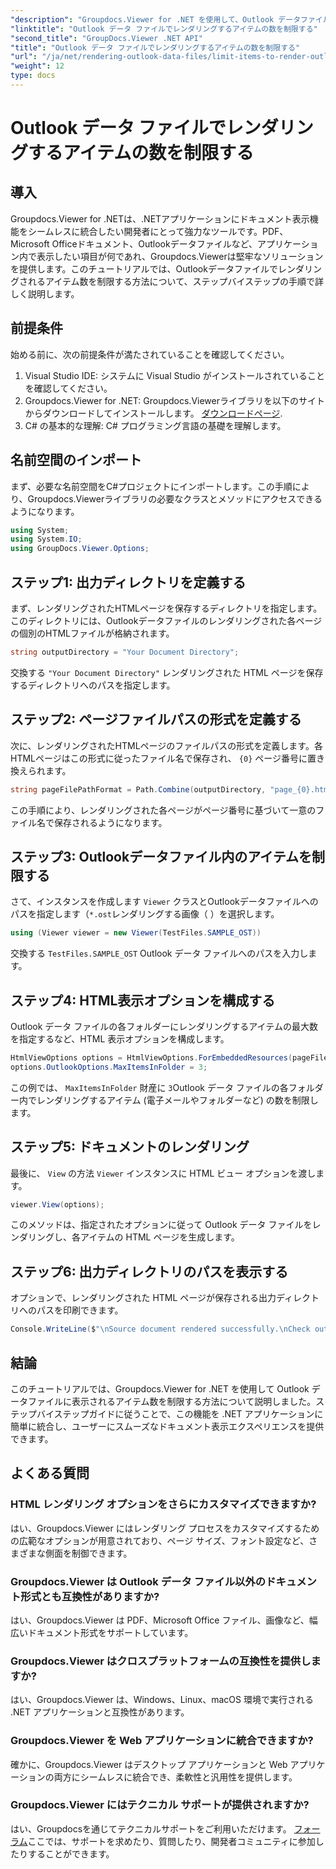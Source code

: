 ```yaml
---
"description": "Groupdocs.Viewer for .NET を使用して、Outlook データファイルに表示されるアイテム数を制限する方法を学びましょう。シームレスな統合のために、ステップバイステップの手順に従ってください。"
"linktitle": "Outlook データ ファイルでレンダリングするアイテムの数を制限する"
"second_title": "GroupDocs.Viewer .NET API"
"title": "Outlook データ ファイルでレンダリングするアイテムの数を制限する"
"url": "/ja/net/rendering-outlook-data-files/limit-items-to-render-outlook-data-files/"
"weight": 12
type: docs
---
```

# Outlook データ ファイルでレンダリングするアイテムの数を制限する

## 導入
Groupdocs.Viewer for .NETは、.NETアプリケーションにドキュメント表示機能をシームレスに統合したい開発者にとって強力なツールです。PDF、Microsoft Officeドキュメント、Outlookデータファイルなど、アプリケーション内で表示したい項目が何であれ、Groupdocs.Viewerは堅牢なソリューションを提供します。このチュートリアルでは、Outlookデータファイルでレンダリングされるアイテム数を制限する方法について、ステップバイステップの手順で詳しく説明します。
## 前提条件
始める前に、次の前提条件が満たされていることを確認してください。
1. Visual Studio IDE: システムに Visual Studio がインストールされていることを確認してください。
2. Groupdocs.Viewer for .NET: Groupdocs.Viewerライブラリを以下のサイトからダウンロードしてインストールします。 [ダウンロードページ](https://releases。groupdocs.com/viewer/net/).
3. C# の基本的な理解: C# プログラミング言語の基礎を理解します。

## 名前空間のインポート
まず、必要な名前空間をC#プロジェクトにインポートします。この手順により、Groupdocs.Viewerライブラリの必要なクラスとメソッドにアクセスできるようになります。
```csharp
using System;
using System.IO;
using GroupDocs.Viewer.Options;
```
## ステップ1: 出力ディレクトリを定義する
まず、レンダリングされたHTMLページを保存するディレクトリを指定します。このディレクトリには、Outlookデータファイルのレンダリングされた各ページの個別のHTMLファイルが格納されます。
```csharp
string outputDirectory = "Your Document Directory";
```
交換する `"Your Document Directory"` レンダリングされた HTML ページを保存するディレクトリへのパスを指定します。
## ステップ2: ページファイルパスの形式を定義する
次に、レンダリングされたHTMLページのファイルパスの形式を定義します。各HTMLページはこの形式に従ったファイル名で保存され、 `{0}` ページ番号に置き換えられます。
```csharp
string pageFilePathFormat = Path.Combine(outputDirectory, "page_{0}.html");
```
この手順により、レンダリングされた各ページがページ番号に基づいて一意のファイル名で保存されるようになります。
## ステップ3: Outlookデータファイル内のアイテムを制限する
さて、インスタンスを作成します `Viewer` クラスとOutlookデータファイルへのパスを指定します（`*.ost`レンダリングする画像（ ）を選択します。
```csharp
using (Viewer viewer = new Viewer(TestFiles.SAMPLE_OST))
```
交換する `TestFiles.SAMPLE_OST` Outlook データ ファイルへのパスを入力します。
## ステップ4: HTML表示オプションを構成する
Outlook データ ファイルの各フォルダーにレンダリングするアイテムの最大数を指定するなど、HTML 表示オプションを構成します。
```csharp
HtmlViewOptions options = HtmlViewOptions.ForEmbeddedResources(pageFilePathFormat);
options.OutlookOptions.MaxItemsInFolder = 3;
```
この例では、 `MaxItemsInFolder` 財産に `3`Outlook データ ファイルの各フォルダー内でレンダリングするアイテム (電子メールやフォルダーなど) の数を制限します。
## ステップ5: ドキュメントのレンダリング
最後に、 `View` の方法 `Viewer` インスタンスに HTML ビュー オプションを渡します。
```csharp
viewer.View(options);
```
このメソッドは、指定されたオプションに従って Outlook データ ファイルをレンダリングし、各アイテムの HTML ページを生成します。
## ステップ6: 出力ディレクトリのパスを表示する
オプションで、レンダリングされた HTML ページが保存される出力ディレクトリへのパスを印刷できます。
```csharp
Console.WriteLine($"\nSource document rendered successfully.\nCheck output in {outputDirectory}.");
```

## 結論
このチュートリアルでは、Groupdocs.Viewer for .NET を使用して Outlook データファイルに表示されるアイテム数を制限する方法について説明しました。ステップバイステップガイドに従うことで、この機能を .NET アプリケーションに簡単に統合し、ユーザーにスムーズなドキュメント表示エクスペリエンスを提供できます。
## よくある質問
### HTML レンダリング オプションをさらにカスタマイズできますか?
はい、Groupdocs.Viewer にはレンダリング プロセスをカスタマイズするための広範なオプションが用意されており、ページ サイズ、フォント設定など、さまざまな側面を制御できます。
### Groupdocs.Viewer は Outlook データ ファイル以外のドキュメント形式とも互換性がありますか?
はい、Groupdocs.Viewer は PDF、Microsoft Office ファイル、画像など、幅広いドキュメント形式をサポートしています。
### Groupdocs.Viewer はクロスプラットフォームの互換性を提供しますか?
はい、Groupdocs.Viewer は、Windows、Linux、macOS 環境で実行される .NET アプリケーションと互換性があります。
### Groupdocs.Viewer を Web アプリケーションに統合できますか?
確かに、Groupdocs.Viewer はデスクトップ アプリケーションと Web アプリケーションの両方にシームレスに統合でき、柔軟性と汎用性を提供します。
### Groupdocs.Viewer にはテクニカル サポートが提供されますか?
はい、Groupdocsを通じてテクニカルサポートをご利用いただけます。 [フォーラム](https://forum.groupdocs.com/c/viewer/9)ここでは、サポートを求めたり、質問したり、開発者コミュニティに参加したりすることができます。